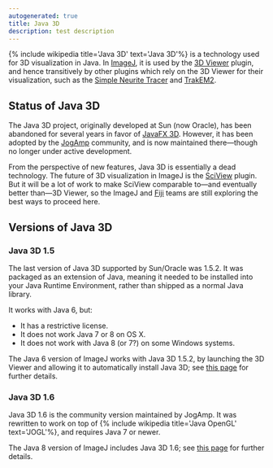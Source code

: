 ```yaml
---
autogenerated: true
title: Java 3D
description: test description
---
```


{% include wikipedia title='Java 3D' text='Java 3D'%} is a technology used for 3D visualization in Java. In [ImageJ](/about), it is used by the [3D Viewer](/plugins/3d-viewer) plugin, and hence transitively by other plugins which rely on the 3D Viewer for their visualization, such as the [Simple Neurite Tracer](/plugins/snt) and [TrakEM2](/plugins/trakem2).

Status of Java 3D
-----------------

The Java 3D project, originally developed at Sun (now Oracle), has been abandoned for several years in favor of [JavaFX 3D](https://docs.oracle.com/javase/8/javafx/graphics-tutorial/javafx-3d-graphics.htm). However, it has been adopted by the [JogAmp](https://jogamp.org/) community, and is now maintained there—though no longer under active development.

From the perspective of new features, Java 3D is essentially a dead technology. The future of 3D visualization in ImageJ is the [SciView](/plugins/sciview) plugin. But it will be a lot of work to make SciView comparable to—and eventually better than—3D Viewer, so the ImageJ and [Fiji](/fiji) teams are still exploring the best ways to proceed here.

Versions of Java 3D
-------------------

### Java 3D 1.5

The last version of Java 3D supported by Sun/Oracle was 1.5.2. It was packaged as an extension of Java, meaning it needed to be installed into your Java Runtime Environment, rather than shipped as a normal Java library.

It works with Java 6, but:

-   It has a restrictive license.
-   It does not work Java 7 or 8 on OS X.
-   It does not work with Java 8 (or 7?) on some Windows systems.

The Java 6 version of ImageJ works with Java 3D 1.5.2, by launching the 3D Viewer and allowing it to automatically install Java 3D; see [this page](/news/2016-05-10_-_ImageJ_HOWTO_-_Java_8,_Java_6,_Java_3D) for further details.

### Java 3D 1.6

Java 3D 1.6 is the community version maintained by JogAmp. It was rewritten to work on top of {% include wikipedia title='Java OpenGL' text='JOGL'%}, and requires Java 7 or newer.

The Java 8 version of ImageJ includes Java 3D 1.6; see [this page](/news/2016-05-10_-_ImageJ_HOWTO_-_Java_8,_Java_6,_Java_3D) for further details.
